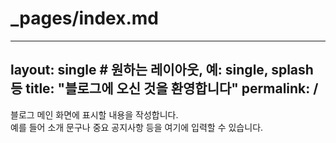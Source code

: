 # _pages/index.md
---
layout: single # 원하는 레이아웃, 예: single, splash 등
title: "블로그에 오신 것을  환영합니다"
permalink: /
---

블로그 메인 화면에 표시할 내용을 작성합니다.  
 예를 들어 소개 문구나 중요 공지사항 등을 여기에 입력할 수 있습니다.
